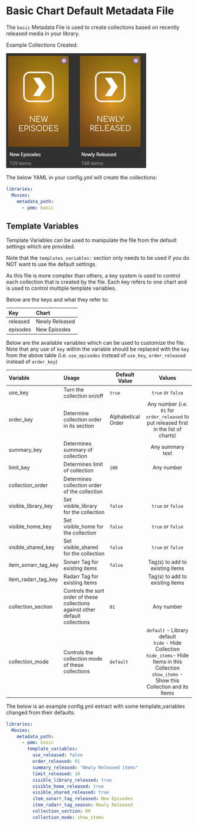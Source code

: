 # Basic Chart Default Metadata File

The `basic` Metadata File is used to create collections based on recently released media in your library.

Example Collections Created:

![](../images/basic.png)

The below YAML in your config.yml will create the collections:
```yaml
libraries:
  Movies:
    metadata_path:
      - pmm: basic
```


## Template Variables
Template Variables can be used to manipulate the file from the default settings which are provided. 

Note that the `templates_variables:` section only needs to be used if you do NOT want to use the default settings.

As this file is more complex than others, a key system is used to control each collection that is created by the file. Each key refers to one chart and is used to control multiple template variables.

Below are the keys and what they refer to:

| Key      | Chart          |
|:---------|:---------------|
| released | Newly Released |
| episodes | New Episodes   |



Below are the available variables which can be used to customize the file. Note that any use of `key` within the variable should be replaced with the `key` from the above table (i.e. `use_episodes` instead of `use_key`, `order_released` instead of `order_key`)


| Variable               | Usage                                                                          | Default Value      |                                                                             Values                                                                             |
|:-----------------------|:-------------------------------------------------------------------------------|--------------------|:--------------------------------------------------------------------------------------------------------------------------------------------------------------:|
| use_key                | Turn the collection on/off                                                     | `true`             |                                                                       `true` or `false`                                                                        |
| order_key              | Determine collection order in its section                                      | Alphabetical Order |                                    Any number (i.e. `01` for `order_released` to put released first in the list of charts)                                     |
| summary_key            | Determines summary of collection                                               |                    |                                                                        Any summary text                                                                        |
| limit_key              | Determines limit of collection                                                 | `100`              |                                                                           Any number                                                                           |
| collection_order   | Determines collection order of the collection                                  |                    |                                                                                                                                                                |
| visible_library_key    | Set visible_library for the collection                                         | `false`            |                                                                       `true` or `false`                                                                        |
| visible_home_key       | Set visible_home for the collection                                            | `false`            |                                                                       `true` or `false`                                                                        |
| visible_shared_key     | Set visible_shared for the collection                                          | `false`            |                                                                       `true` or `false`                                                                        |
| item_sonarr_tag_key    | Sonarr Tag for existing items                                                  | `false`            |                                                                Tag(s) to add to existing items                                                                 |
| item_radarr_tag_key    | Radarr Tag for existing items                                                  |                    |                                                                Tag(s) to add to existing items                                                                 |
| collection_section     | Controls the sort order of these collections against other default collections | `01`               |                                                                           Any number                                                                           |
| collection_mode        | Controls the collection mode of these collections                              | `default`          | `default` - Library default<br/>`hide` - Hide Collection<br/>`hide_items`- Hide Items in this Collection<br/>`show_items` - Show this Collection and its Items |

The below is an example config.yml extract with some template_variables changed from their defaults.

```yaml
libraries:
  Movies:
    metadata_path:
      - pmm: basic
        template_variables:
          use_released: false
          order_released: 01
          summary_released: "Newly Released items"
          limit_released: 10
          visible_library_released: true
          visible_home_released: true
          visible_shared_released: true
          item_sonarr_tag_released: New Episodes
          item_radarr_tag_season: Newly Released
          collection_section: 09
          collection_mode: show_items
```
